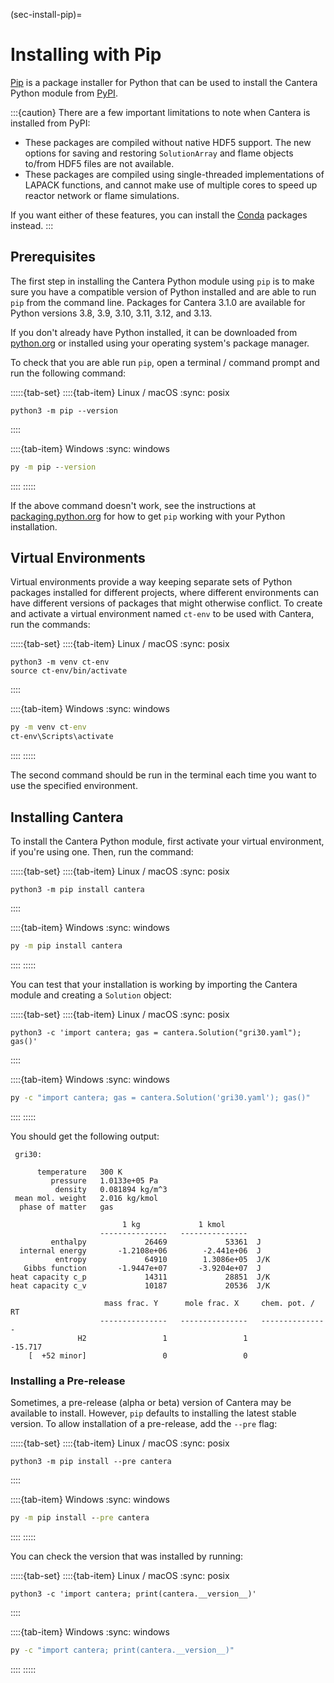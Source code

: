 (sec-install-pip)=
# Installing with Pip

[Pip](https://pip.pypa.io/en/stable/) is a package installer for Python that can be used
to install the Cantera Python module from [PyPI](https://pypi.org/project/Cantera/).

:::{caution}
There are a few important limitations to note when Cantera is installed from PyPI:

- These packages are compiled without native HDF5 support. The new options for saving
  and restoring `SolutionArray` and flame objects to/from HDF5 files are not available.
- These packages are compiled using single-threaded implementations of LAPACK functions,
  and cannot make use of multiple cores to speed up reactor network or flame
  simulations.

If you want either of these features, you can install the [Conda](conda) packages
instead.
:::

## Prerequisites

The first step in installing the Cantera Python module using `pip` is to make sure you
have a compatible version of Python installed and are able to run `pip` from the command
line. Packages for Cantera 3.1.0 are available for Python versions 3.8, 3.9, 3.10, 3.11,
3.12, and 3.13.

If you don't already have Python installed, it can be downloaded from
[python.org](https://www.python.org/) or installed using your operating system's package
manager.

To check that you are able run `pip`, open a terminal / command prompt and run the
following command:

:::::{tab-set}
::::{tab-item} Linux / macOS
:sync: posix
```shell
python3 -m pip --version
```
::::

::::{tab-item} Windows
:sync: windows
```bat
py -m pip --version
```
::::
:::::

If the above command doesn't work, see the instructions at
[packaging.python.org](https://packaging.python.org/en/latest/tutorials/installing-packages/)
for how to get `pip` working with your Python installation.

## Virtual Environments

Virtual environments provide a way keeping separate sets of Python packages installed
for different projects, where different environments can have different versions of
packages that might otherwise conflict. To create and activate a virtual environment
named `ct-env` to be used with Cantera, run the commands:

:::::{tab-set}
::::{tab-item} Linux / macOS
:sync: posix
```shell
python3 -m venv ct-env
source ct-env/bin/activate
```
::::

::::{tab-item} Windows
:sync: windows
```bat
py -m venv ct-env
ct-env\Scripts\activate
```
::::
:::::

The second command should be run in the terminal each time you want to use the specified
environment.

## Installing Cantera

To install the Cantera Python module, first activate your virtual environment, if you're
using one. Then, run the command:

:::::{tab-set}
::::{tab-item} Linux / macOS
:sync: posix
```shell
python3 -m pip install cantera
```
::::

::::{tab-item} Windows
:sync: windows
```bat
py -m pip install cantera
```
::::
:::::

You can test that your installation is working by importing the Cantera module and
creating a `Solution` object:

:::::{tab-set}
::::{tab-item} Linux / macOS
:sync: posix
```shell
python3 -c 'import cantera; gas = cantera.Solution("gri30.yaml"); gas()'
```
::::

::::{tab-item} Windows
:sync: windows
```bat
py -c "import cantera; gas = cantera.Solution('gri30.yaml'); gas()"
```
::::
:::::

You should get the following output:

```
 gri30:

      temperature   300 K
         pressure   1.0133e+05 Pa
          density   0.081894 kg/m^3
 mean mol. weight   2.016 kg/kmol
  phase of matter   gas

                         1 kg             1 kmol
                    ---------------   ---------------
         enthalpy             26469             53361  J
  internal energy       -1.2108e+06        -2.441e+06  J
          entropy             64910        1.3086e+05  J/K
   Gibbs function       -1.9447e+07       -3.9204e+07  J
heat capacity c_p             14311             28851  J/K
heat capacity c_v             10187             20536  J/K

                     mass frac. Y      mole frac. X     chem. pot. / RT
                    ---------------   ---------------   ---------------
               H2                 1                 1           -15.717
    [  +52 minor]                 0                 0
```

### Installing a Pre-release

Sometimes, a pre-release (alpha or beta) version of Cantera may be available to install.
However, `pip` defaults to installing the latest stable version. To allow installation
of a pre-release, add the `--pre` flag:

:::::{tab-set}
::::{tab-item} Linux / macOS
:sync: posix
```shell
python3 -m pip install --pre cantera
```
::::

::::{tab-item} Windows
:sync: windows
```bat
py -m pip install --pre cantera
```
::::
:::::

You can check the version that was installed by running:

:::::{tab-set}
::::{tab-item} Linux / macOS
:sync: posix
```shell
python3 -c 'import cantera; print(cantera.__version__)'
```
::::

::::{tab-item} Windows
:sync: windows
```bat
py -c "import cantera; print(cantera.__version__)"
```
::::
:::::
